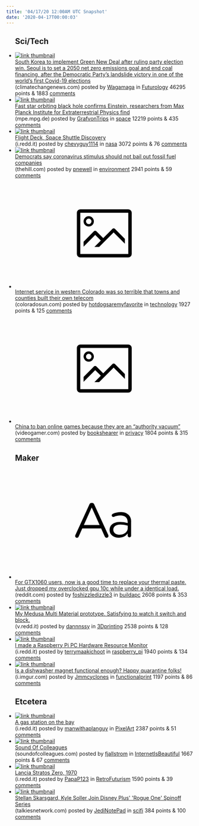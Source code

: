 ```yaml
---
title: '04/17/20 12:00AM UTC Snapshot'
date: '2020-04-17T00:00:03'
---
```

<ul>
<h2>Sci/Tech</h2>

<li><a href='https://www.climatechangenews.com/2020/04/16/south-korea-implement-green-new-deal-ruling-party-election-win/'><img src='https://b.thumbs.redditmedia.com/kDKvxl_46d8oztJpPpXy3n_LATr_3AtetFNODHs8Cpo.jpg' alt='link thumbnail'></a><div><div class='linkTitle'><a href='https://www.climatechangenews.com/2020/04/16/south-korea-implement-green-new-deal-ruling-party-election-win/'>South Korea to implement Green New Deal after ruling party election win. Seoul is to set a 2050 net zero emissions goal and end coal financing, after the Democratic Party’s landslide victory in one of the world’s first Covid-19 elections</a></div>(climatechangenews.com) posted by <a href='https://www.reddit.com/user/Wagamaga'>Wagamaga</a> in <a href='https://www.reddit.com/r/Futurology'>Futurology</a> 46295 points & 1883 <a href='https://www.reddit.com/r/Futurology/comments/g2e01a/south_korea_to_implement_green_new_deal_after/'>comments</a></div></li>

<li><a href='http://www.mpe.mpg.de/7433286/news20200416'><img src='https://b.thumbs.redditmedia.com/A_YShuWXV-jGHHoAdqQ9cZBB2kjd-IHfZjDIXo3fFrw.jpg' alt='link thumbnail'></a><div><div class='linkTitle'><a href='http://www.mpe.mpg.de/7433286/news20200416'>Fast star orbiting black hole confirms Einstein, researchers from Max Planck Institute for Extraterrestrial Physics find</a></div>(mpe.mpg.de) posted by <a href='https://www.reddit.com/user/GrafvonTrips'>GrafvonTrips</a> in <a href='https://www.reddit.com/r/space'>space</a> 12219 points & 435 <a href='https://www.reddit.com/r/space/comments/g2d0dr/fast_star_orbiting_black_hole_confirms_einstein/'>comments</a></div></li>

<li><a href='https://i.redd.it/9xb195lam4t41.jpg'><img src='https://b.thumbs.redditmedia.com/2Gar168JWmm_jJHyme2B27rIjlpSW8WND_P-_kpfy-w.jpg' alt='link thumbnail'></a><div><div class='linkTitle'><a href='https://i.redd.it/9xb195lam4t41.jpg'>Flight Deck, Space Shuttle Discovery</a></div>(i.redd.it) posted by <a href='https://www.reddit.com/user/chevyguy1114'>chevyguy1114</a> in <a href='https://www.reddit.com/r/nasa'>nasa</a> 3072 points & 76 <a href='https://www.reddit.com/r/nasa/comments/g29tee/flight_deck_space_shuttle_discovery/'>comments</a></div></li>

<li><a href='https://thehill.com/policy/energy-environment/492991-democrats-say-coronavirus-stimulus-should-not-bail-out-fossil-fuel?utm_campaign=Hot%20News&amp;utm_source=hs_email&amp;utm_medium=email&amp;utm_content=86388136&amp;_hsenc=p2ANqtz-9pgem_eFcoz7d-Z8HbzYiiABYTO0cpsBIbMKZS1STOeXkPEz3AxTEB7Z1Ln_E-Xs2mXQgpOkMHyAm6s9slsNGNk4p7dg&amp;_hsmi=86388136'><img src='https://b.thumbs.redditmedia.com/NNw8n_6uTSIQxpc8_ozXWmEGBp3VhOJXUJj14eDsq4w.jpg' alt='link thumbnail'></a><div><div class='linkTitle'><a href='https://thehill.com/policy/energy-environment/492991-democrats-say-coronavirus-stimulus-should-not-bail-out-fossil-fuel?utm_campaign=Hot%20News&amp;utm_source=hs_email&amp;utm_medium=email&amp;utm_content=86388136&amp;_hsenc=p2ANqtz-9pgem_eFcoz7d-Z8HbzYiiABYTO0cpsBIbMKZS1STOeXkPEz3AxTEB7Z1Ln_E-Xs2mXQgpOkMHyAm6s9slsNGNk4p7dg&amp;_hsmi=86388136'>Democrats say coronavirus stimulus should not bail out fossil fuel companies</a></div>(thehill.com) posted by <a href='https://www.reddit.com/user/pnewell'>pnewell</a> in <a href='https://www.reddit.com/r/environment'>environment</a> 2941 points & 59 <a href='https://www.reddit.com/r/environment/comments/g2ei7h/democrats_say_coronavirus_stimulus_should_not/'>comments</a></div></li>

<li><a href='https://coloradosun.com/2020/04/16/internet-service-western-colorado-rural-broadband-nwccog-sb152/'><svg version='1.1' viewBox='-34 -14 104 64' preserveAspectRatio='xMidYMid meet' xmlns='http://www.w3.org/2000/svg' xmlns:xlink='http://www.w3.org/1999/xlink'>
    <title>link thumbnail</title>
    <path d='M32,4H4A2,2,0,0,0,2,6V30a2,2,0,0,0,2,2H32a2,2,0,0,0,2-2V6A2,2,0,0,0,32,4ZM4,30V6H32V30Z'></path>
    <path d='M8.92,14a3,3,0,1,0-3-3A3,3,0,0,0,8.92,14Zm0-4.6A1.6,1.6,0,1,1,7.33,11,1.6,1.6,0,0,1,8.92,9.41Z'></path>
    <path d='M22.78,15.37l-5.4,5.4-4-4a1,1,0,0,0-1.41,0L5.92,22.9v2.83l6.79-6.79L16,22.18l-3.75,3.75H15l8.45-8.45L30,24V21.18l-5.81-5.81A1,1,0,0,0,22.78,15.37Z'></path>
    </svg></a><div><div class='linkTitle'><a href='https://coloradosun.com/2020/04/16/internet-service-western-colorado-rural-broadband-nwccog-sb152/'>Internet service in western Colorado was so terrible that towns and counties built their own telecom</a></div>(coloradosun.com) posted by <a href='https://www.reddit.com/user/hotdogsaremyfavorite'>hotdogsaremyfavorite</a> in <a href='https://www.reddit.com/r/technology'>technology</a> 1927 points & 125 <a href='https://www.reddit.com/r/technology/comments/g2gd87/internet_service_in_western_colorado_was_so/'>comments</a></div></li>

<li><a href='https://www.videogamer.com/news/china-to-ban-online-games-because-they-are-an-authority-vacuum'><svg version='1.1' viewBox='-34 -14 104 64' preserveAspectRatio='xMidYMid meet' xmlns='http://www.w3.org/2000/svg' xmlns:xlink='http://www.w3.org/1999/xlink'>
    <title>link thumbnail</title>
    <path d='M32,4H4A2,2,0,0,0,2,6V30a2,2,0,0,0,2,2H32a2,2,0,0,0,2-2V6A2,2,0,0,0,32,4ZM4,30V6H32V30Z'></path>
    <path d='M8.92,14a3,3,0,1,0-3-3A3,3,0,0,0,8.92,14Zm0-4.6A1.6,1.6,0,1,1,7.33,11,1.6,1.6,0,0,1,8.92,9.41Z'></path>
    <path d='M22.78,15.37l-5.4,5.4-4-4a1,1,0,0,0-1.41,0L5.92,22.9v2.83l6.79-6.79L16,22.18l-3.75,3.75H15l8.45-8.45L30,24V21.18l-5.81-5.81A1,1,0,0,0,22.78,15.37Z'></path>
    </svg></a><div><div class='linkTitle'><a href='https://www.videogamer.com/news/china-to-ban-online-games-because-they-are-an-authority-vacuum'>China to ban online games because they are an “authority vacuum”</a></div>(videogamer.com) posted by <a href='https://www.reddit.com/user/bookshearer'>bookshearer</a> in <a href='https://www.reddit.com/r/privacy'>privacy</a> 1804 points & 315 <a href='https://www.reddit.com/r/privacy/comments/g27nqi/china_to_ban_online_games_because_they_are_an/'>comments</a></div></li>

<h2>Maker</h2>

<li><a href='https://www.reddit.com/r/buildapc/comments/g2ak54/for_gtx1060_users_now_is_a_good_time_to_replace/'><svg version='1.1' viewBox='-34 -12 104 64' preserveAspectRatio='xMidYMid slice' xmlns='http://www.w3.org/2000/svg' xmlns:xlink='http://www.w3.org/1999/xlink'>
    <title>text link thumbnail</title>
    <path d='M12.19,8.84a1.45,1.45,0,0,0-1.4-1h-.12a1.46,1.46,0,0,0-1.42,1L1.14,26.56a1.29,1.29,0,0,0-.14.59,1,1,0,0,0,1,1,1.12,1.12,0,0,0,1.08-.77l2.08-4.65h11l2.08,4.59a1.24,1.24,0,0,0,1.12.83,1.08,1.08,0,0,0,1.08-1.08,1.64,1.64,0,0,0-.14-.57ZM6.08,20.71l4.59-10.22,4.6,10.22Z'>
    </path>
    <path d='M32.24,14.78A6.35,6.35,0,0,0,27.6,13.2a11.36,11.36,0,0,0-4.7,1,1,1,0,0,0-.58.89,1,1,0,0,0,.94.92,1.23,1.23,0,0,0,.39-.08,8.87,8.87,0,0,1,3.72-.81c2.7,0,4.28,1.33,4.28,3.92v.5a15.29,15.29,0,0,0-4.42-.61c-3.64,0-6.14,1.61-6.14,4.64v.05c0,2.95,2.7,4.48,5.37,4.48a6.29,6.29,0,0,0,5.19-2.48V26.9a1,1,0,0,0,1,1,1,1,0,0,0,1-1.06V19A5.71,5.71,0,0,0,32.24,14.78Zm-.56,7.7c0,2.28-2.17,3.89-4.81,3.89-1.94,0-3.61-1.06-3.61-2.86v-.06c0-1.8,1.5-3,4.2-3a15.2,15.2,0,0,1,4.22.61Z'>
    </path>
    </svg></a><div><div class='linkTitle'><a href='https://www.reddit.com/r/buildapc/comments/g2ak54/for_gtx1060_users_now_is_a_good_time_to_replace/'>For GTX1060 users, now is a good time to replace your thermal paste. Just dropped my overclocked gpu 10c while under a identical load.</a></div>(reddit.com) posted by <a href='https://www.reddit.com/user/foshizzledizzle3'>foshizzledizzle3</a> in <a href='https://www.reddit.com/r/buildapc'>buildapc</a> 2608 points & 353 <a href='https://www.reddit.com/r/buildapc/comments/g2ak54/for_gtx1060_users_now_is_a_good_time_to_replace/'>comments</a></div></li>

<li><a href='https://v.redd.it/rbv5klsda6t41'><img src='https://b.thumbs.redditmedia.com/5PRBRJgN2kqYx7B4Fx16kV4uRoz0Yf77C0ga4oLqjJA.jpg' alt='link thumbnail'></a><div><div class='linkTitle'><a href='https://v.redd.it/rbv5klsda6t41'>My Medusa Multi Material prototype. Satisfying to watch it switch and block.</a></div>(v.redd.it) posted by <a href='https://www.reddit.com/user/dannnssy'>dannnssy</a> in <a href='https://www.reddit.com/r/3Dprinting'>3Dprinting</a> 2538 points & 128 <a href='https://www.reddit.com/r/3Dprinting/comments/g2dwpg/my_medusa_multi_material_prototype_satisfying_to/'>comments</a></div></li>

<li><a href='https://i.redd.it/i9a1y69vs6t41.jpg'><img src='https://b.thumbs.redditmedia.com/SsXuk0UuT18lbnZ-pJklhM0rmdrGdtU5hplbGFQ5tBc.jpg' alt='link thumbnail'></a><div><div class='linkTitle'><a href='https://i.redd.it/i9a1y69vs6t41.jpg'>I made a Raspberry Pi PC Hardware Resource Monitor</a></div>(i.redd.it) posted by <a href='https://www.reddit.com/user/terrymaakichoot'>terrymaakichoot</a> in <a href='https://www.reddit.com/r/raspberry_pi'>raspberry_pi</a> 1940 points & 134 <a href='https://www.reddit.com/r/raspberry_pi/comments/g2fixm/i_made_a_raspberry_pi_pc_hardware_resource_monitor/'>comments</a></div></li>

<li><a href='https://i.imgur.com/yaFcY1E.jpg'><img src='https://b.thumbs.redditmedia.com/6CKLHTmGz9DlVfAfXj6LUlD8z4-VeQ1hxTsvFRxyseA.jpg' alt='link thumbnail'></a><div><div class='linkTitle'><a href='https://i.imgur.com/yaFcY1E.jpg'>Is a dishwasher magnet functional enough? Happy quarantine folks!</a></div>(i.imgur.com) posted by <a href='https://www.reddit.com/user/Jmmcyclones'>Jmmcyclones</a> in <a href='https://www.reddit.com/r/functionalprint'>functionalprint</a> 1197 points & 86 <a href='https://www.reddit.com/r/functionalprint/comments/g27tg6/is_a_dishwasher_magnet_functional_enough_happy/'>comments</a></div></li>

<h2>Etcetera</h2>

<li><a href='https://i.redd.it/hxoupojhg5t41.png'><img src='https://b.thumbs.redditmedia.com/UBfZQBQamHkomWaWrzGEj2kaEwUmisLeoWFydUI4rKU.jpg' alt='link thumbnail'></a><div><div class='linkTitle'><a href='https://i.redd.it/hxoupojhg5t41.png'>A gas station on the bay</a></div>(i.redd.it) posted by <a href='https://www.reddit.com/user/manwithaplanguy'>manwithaplanguy</a> in <a href='https://www.reddit.com/r/PixelArt'>PixelArt</a> 2387 points & 51 <a href='https://www.reddit.com/r/PixelArt/comments/g2bt91/a_gas_station_on_the_bay/'>comments</a></div></li>

<li><a href='https://soundofcolleagues.com'><img src='https://b.thumbs.redditmedia.com/4sX5-l_XITBYQP8qJhbmyT3bBfGjG3sH_1DXQVkHhOs.jpg' alt='link thumbnail'></a><div><div class='linkTitle'><a href='https://soundofcolleagues.com'>Sound Of Colleagues</a></div>(soundofcolleagues.com) posted by <a href='https://www.reddit.com/user/fjallstrom'>fjallstrom</a> in <a href='https://www.reddit.com/r/InternetIsBeautiful'>InternetIsBeautiful</a> 1667 points & 67 <a href='https://www.reddit.com/r/InternetIsBeautiful/comments/g2gcsm/sound_of_colleagues/'>comments</a></div></li>

<li><a href='https://i.redd.it/yh95os0848t41.jpg'><img src='https://b.thumbs.redditmedia.com/YVbhotDiQxEYgZn_8YjT-W_As5WxXtxd9EbbTOKhs8c.jpg' alt='link thumbnail'></a><div><div class='linkTitle'><a href='https://i.redd.it/yh95os0848t41.jpg'>Lancia Stratos Zero, 1970</a></div>(i.redd.it) posted by <a href='https://www.reddit.com/user/PapaP123'>PapaP123</a> in <a href='https://www.reddit.com/r/RetroFuturism'>RetroFuturism</a> 1590 points & 39 <a href='https://www.reddit.com/r/RetroFuturism/comments/g2kmg0/lancia_stratos_zero_1970/'>comments</a></div></li>

<li><a href='https://talkiesnetwork.com/2020/04/16/stellan-skarsgard-kyle-soller-join-disney-plus-rogue-one-spinoff-series/'><img src='https://b.thumbs.redditmedia.com/pJh_IctGfiXp9wd9ewBLGOPKTGb7EPOTrvrA78SjUoQ.jpg' alt='link thumbnail'></a><div><div class='linkTitle'><a href='https://talkiesnetwork.com/2020/04/16/stellan-skarsgard-kyle-soller-join-disney-plus-rogue-one-spinoff-series/'>Stellan Skarsgard, Kyle Soller Join Disney Plus' 'Rogue One' Spinoff Series</a></div>(talkiesnetwork.com) posted by <a href='https://www.reddit.com/user/JediNotePad'>JediNotePad</a> in <a href='https://www.reddit.com/r/scifi'>scifi</a> 384 points & 100 <a href='https://www.reddit.com/r/scifi/comments/g2kpuu/stellan_skarsgard_kyle_soller_join_disney_plus/'>comments</a></div></li>

</ul>
